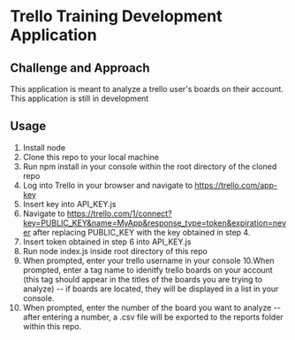 # Trello Training Development Application


## Challenge and Approach
This application is meant to analyze a trello user's boards on their account. This application is still in development

## Usage

1. Install node
2. Clone this repo to your local machine
3. Run npm install in your console within the root directory of the cloned repo
4. Log into Trello in your browser and navigate to https://trello.com/app-key
5. Insert key into API_KEY.js
6. Navigate to https://trello.com/1/connect?key=PUBLIC_KEY&name=MyApp&response_type=token&expiration=never after replacing PUBLIC_KEY with the key obtained in step 4.
7. Insert token obtained in step 6 into API_KEY.js
8. Run node index.js inside root directory of this repo
9. When prompted, enter your trello username in your console
10.When prompted, enter a tag name to idenitfy trello boards on your account (this tag should appear in the titles of the boards you are trying to analyze) -- if boards are located, they will be displayed in a list in your console.
11. When prompted, enter the number of the board you want to analyze -- after entering a number, a .csv file will be exported to the reports folder within this repo.

